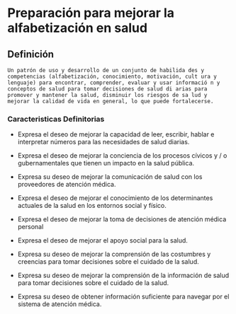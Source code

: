 # Preparación para mejorar la alfabetización en salud
## Definición
	Un patrón de uso y desarrollo de un conjunto de habilida des y competencias (alfabetización, conocimiento, motivación, cult ura y lenguaje) para encontrar, comprender, evaluar y usar informació n y conceptos de salud para tomar decisiones de salud di arias para promover y mantener la salud, disminuir los riesgos de sa lud y mejorar la calidad de vida en general, lo que puede fortalecerse.

### Caracteristicas Definitorias
- Expresa el deseo de mejorar la 
capacidad de leer, escribir, 
hablar e interpretar números 
para las necesidades de salud 
diarias.   
- Expresa el deseo de mejorar la 
conciencia de los procesos 
cívicos y / o gubernamentales 
que tienen un impacto en la 
salud pública.   
- Expresa su deseo de mejorar la 
comunicación de salud con los 
proveedores de atención médica.   
- Expresa el deseo de mejorar el 
conocimiento de los 
determinantes actuales de la 
salud en los entornos social y 
físico.   
 
 
 
- Expresa el deseo de mejorar la toma 
de decisiones de atención médica 
personal   
- Expresa el deseo de mejorar el 
apoyo social para la salud.   
- Expresa su deseo de mejorar 
la comprensión de las 
costumbres y creencias para 
tomar decisiones sobre el 
cuidado de la salud.   
- Expresa su deseo de mejorar la 
comprensión de la información de 
salud para tomar decisiones 
sobre el cuidado de la salud.   
- Expresa su deseo de obtener 
información suficiente para 
navegar por el sistema de 
atención médica.

